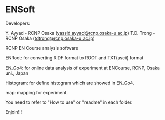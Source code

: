 ENSoft
======
Developers:

Y. Ayyad - RCNP Osaka (yassid.ayyad@rcnp.osaka-u.ac.jp)
T.D. Trong - RCNP Osaka (tdtrong@rcnp.osaka-u.ac.jp)


RCNP EN Course analysis software

ENRoot: for converting RIDF format to ROOT and TXT(ascii) format

EN_Go4: for online data analysis of experiment at ENCourse, RCNP, Osaka uni., Japan

Histogram: for define histogram which are showed in EN_Go4.

map: mapping for experiment.

You need to refer to "How to use" or "readme" in each folder.

Enjoin!!!

